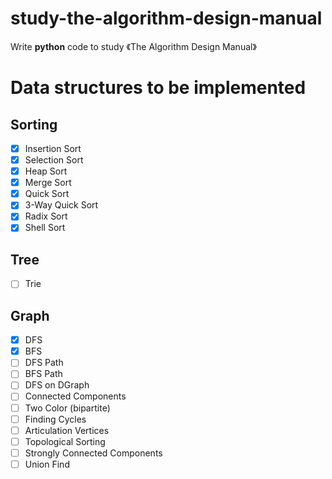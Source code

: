 # study-the-algorithm-design-manual
Write **python** code to study 《The Algorithm Design Manual》


# Data structures to be implemented

## Sorting
- [x] Insertion Sort
- [x] Selection Sort
- [x] Heap Sort
- [x] Merge Sort
- [x] Quick Sort
- [x] 3-Way Quick Sort
- [x] Radix Sort
- [x] Shell Sort

## Tree

- [ ] Trie

## Graph

- [x] DFS
- [x] BFS
- [ ] DFS Path
- [ ] BFS Path
- [ ] DFS on DGraph
- [ ] Connected Components
- [ ] Two Color (bipartite)
- [ ] Finding Cycles
- [ ] Articulation Vertices
- [ ] Topological Sorting 
- [ ] Strongly Connected Components
- [ ] Union Find